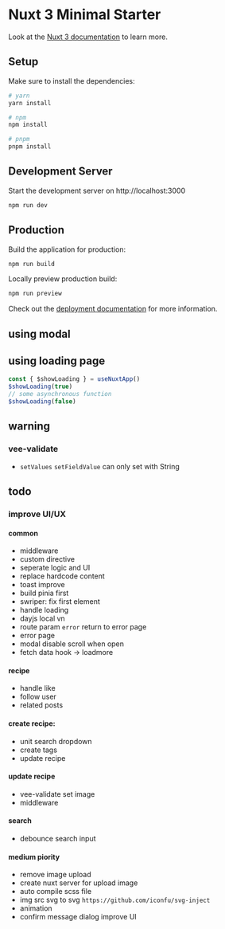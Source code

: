 # Nuxt 3 Minimal Starter

Look at the [Nuxt 3 documentation](https://nuxt.com/docs/getting-started/introduction) to learn more.

## Setup

Make sure to install the dependencies:

```bash
# yarn
yarn install

# npm
npm install

# pnpm
pnpm install
```

## Development Server

Start the development server on http://localhost:3000

```bash
npm run dev
```

## Production

Build the application for production:

```bash
npm run build
```

Locally preview production build:

```bash
npm run preview
```

Check out the [deployment documentation](https://nuxt.com/docs/getting-started/deployment) for more information.


## using modal

## using loading page
```javascript
const { $showLoading } = useNuxtApp()
$showLoading(true)
// some asynchronous function
$showLoading(false)
```

## warning

### vee-validate
- ``setValues`` ``setFieldValue`` can only set with String

## todo

### improve UI/UX

#### common
- middleware
- custom directive
- seperate logic and UI
- replace hardcode content
- toast improve
- build pinia first
- swriper: fix first element
- handle loading
- dayjs local vn
- route param ``error`` return to error page
- error page
- modal disable scroll when open
- fetch data hook -> loadmore

#### recipe
- handle like
- follow user
- related posts

#### create recipe:
- unit search dropdown
- create tags
- update recipe

#### update recipe
- vee-validate set image
- middleware

#### search
- debounce search input

#### medium piority
- remove image upload
- create nuxt server for upload image
- auto compile scss file
- img src svg to svg ``https://github.com/iconfu/svg-inject``
- animation
- confirm message dialog improve UI

